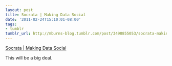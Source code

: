 ```yaml
---
layout: post
title: Socrata | Making Data Social
date: '2011-02-24T15:10:01-08:00'
tags:
- tumblr
tumblr_url: http://mburns-blog.tumblr.com/post/3490855053/socrata-making-data-social
---
```

<a href="http://opendata.socrata.com/">Socrata | Making Data Social</a>

This will be a big deal.

